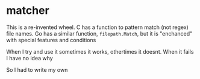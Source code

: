 # matcher

This is a re-invented wheel. C has a function to pattern match (not regex) file names. Go has a similar function, `filepath.Match`, but it is "enchanced" with special features and conditions

When I try and use it sometimes it works, othertimes it doesnt. When it fails I have no idea why

So I had to write my own


